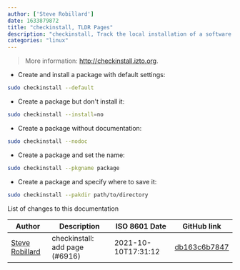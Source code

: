 ```yaml
---
author: ['Steve Robillard']
date: 1633879872
title: "checkinstall, TLDR Pages"
description: "checkinstall, Track the local installation of a software package, and produce a binary package which can be used with a system's native package manager."
categories: "linux"
---
```

> More information: <http://checkinstall.izto.org>.

- Create and install a package with default settings:

```bash
sudo checkinstall --default
```

- Create a package but don't install it:

```bash
sudo checkinstall --install=no
```

- Create a package without documentation:

```bash
sudo checkinstall --nodoc
```

- Create a package and set the name:

```bash
sudo checkinstall --pkgname package
```

- Create a package and specify where to save it:

```bash
sudo checkinstall --pakdir path/to/directory
```
List of changes to this documentation


Author | Description | ISO 8601 Date | GitHub link
------|-----|-----|-----
[Steve Robillard](mailto:steverobillard@gmail.com) | checkinstall: add page (#6916) | 2021-10-10T17:31:12 | [db163c6b7847](https://github.com/tldr-pages/tldr/commit/db163c6b784731b9396320a5a7f32713f519658e)

